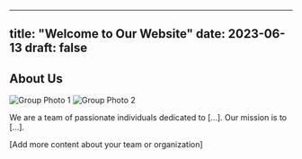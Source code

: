 <!-- ---
title: Homepage
type: landing

sections:
  - block: collection
    id: posts
    content:
      title:
      subtitle: ''
      text:
      # Choose how many pages you would like to display (0 = all pages)
      count: 0
      # Filter on criteria
      filters:
        # The folders to display content from
        folders:
          - post
        category: ""
        tag: ""
        publication_type: ""
        featured_only: false
        exclude_featured: false
        exclude_future: false
        exclude_past: false
      # Choose how many pages you would like to offset by
      # Useful if you wish to show the first item in the Featured widget
      offset: 0
      # Field to sort by, such as Date or Title
      sort_by: 'Date'
      sort_ascending: false
    design:
      # Choose a listing view
      view: compact
--- -->
---
title: "Welcome to Our Website"
date: 2023-06-13
draft: false
---

## About Us

![Group Photo 1](/images/group-photo-1.jpeg)
![Group Photo 2](/images/group-photo-2.jpeg)

We are a team of passionate individuals dedicated to [...]. Our mission is to [...].

[Add more content about your team or organization]
